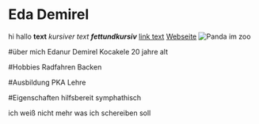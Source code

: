 # Eda Demirel
hi hallo 
**text**
*kursiver text*
***fettundkursiv***
[link text](Adresse)
[Webseite](https://ec-mentors.github.io/IT-ist-das-was-fuer-mich/)
![Panda im zoo](https://files.worldwildlife.org/wwfcmsprod/images/Panda_in_Tree/story_full_width/8u3k0zn66i_Large_WW170579.jpg)

#über mich
Edanur Demirel Kocakele 
20 jahre alt 

#Hobbies
Radfahren 
Backen 

#Ausbildung 
PKA Lehre 

#Eigenschaften
hilfsbereit
symphathisch 

ich weiß nicht mehr was ich schereiben soll 
